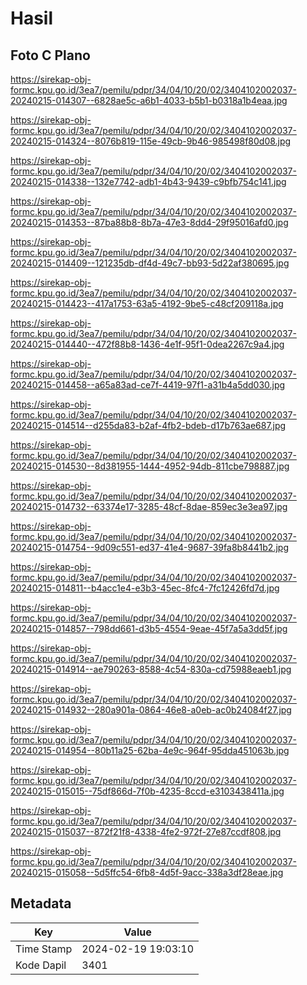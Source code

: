 # Hasil

## Foto C Plano

https://sirekap-obj-formc.kpu.go.id/3ea7/pemilu/pdpr/34/04/10/20/02/3404102002037-20240215-014307--6828ae5c-a6b1-4033-b5b1-b0318a1b4eaa.jpg

https://sirekap-obj-formc.kpu.go.id/3ea7/pemilu/pdpr/34/04/10/20/02/3404102002037-20240215-014324--8076b819-115e-49cb-9b46-985498f80d08.jpg

https://sirekap-obj-formc.kpu.go.id/3ea7/pemilu/pdpr/34/04/10/20/02/3404102002037-20240215-014338--132e7742-adb1-4b43-9439-c9bfb754c141.jpg

https://sirekap-obj-formc.kpu.go.id/3ea7/pemilu/pdpr/34/04/10/20/02/3404102002037-20240215-014353--87ba88b8-8b7a-47e3-8dd4-29f95016afd0.jpg

https://sirekap-obj-formc.kpu.go.id/3ea7/pemilu/pdpr/34/04/10/20/02/3404102002037-20240215-014409--121235db-df4d-49c7-bb93-5d22af380695.jpg

https://sirekap-obj-formc.kpu.go.id/3ea7/pemilu/pdpr/34/04/10/20/02/3404102002037-20240215-014423--417a1753-63a5-4192-9be5-c48cf209118a.jpg

https://sirekap-obj-formc.kpu.go.id/3ea7/pemilu/pdpr/34/04/10/20/02/3404102002037-20240215-014440--472f88b8-1436-4e1f-95f1-0dea2267c9a4.jpg

https://sirekap-obj-formc.kpu.go.id/3ea7/pemilu/pdpr/34/04/10/20/02/3404102002037-20240215-014458--a65a83ad-ce7f-4419-97f1-a31b4a5dd030.jpg

https://sirekap-obj-formc.kpu.go.id/3ea7/pemilu/pdpr/34/04/10/20/02/3404102002037-20240215-014514--d255da83-b2af-4fb2-bdeb-d17b763ae687.jpg

https://sirekap-obj-formc.kpu.go.id/3ea7/pemilu/pdpr/34/04/10/20/02/3404102002037-20240215-014530--8d381955-1444-4952-94db-811cbe798887.jpg

https://sirekap-obj-formc.kpu.go.id/3ea7/pemilu/pdpr/34/04/10/20/02/3404102002037-20240215-014732--63374e17-3285-48cf-8dae-859ec3e3ea97.jpg

https://sirekap-obj-formc.kpu.go.id/3ea7/pemilu/pdpr/34/04/10/20/02/3404102002037-20240215-014754--9d09c551-ed37-41e4-9687-39fa8b8441b2.jpg

https://sirekap-obj-formc.kpu.go.id/3ea7/pemilu/pdpr/34/04/10/20/02/3404102002037-20240215-014811--b4acc1e4-e3b3-45ec-8fc4-7fc12426fd7d.jpg

https://sirekap-obj-formc.kpu.go.id/3ea7/pemilu/pdpr/34/04/10/20/02/3404102002037-20240215-014857--798dd661-d3b5-4554-9eae-45f7a5a3dd5f.jpg

https://sirekap-obj-formc.kpu.go.id/3ea7/pemilu/pdpr/34/04/10/20/02/3404102002037-20240215-014914--ae790263-8588-4c54-830a-cd75988eaeb1.jpg

https://sirekap-obj-formc.kpu.go.id/3ea7/pemilu/pdpr/34/04/10/20/02/3404102002037-20240215-014932--280a901a-0864-46e8-a0eb-ac0b24084f27.jpg

https://sirekap-obj-formc.kpu.go.id/3ea7/pemilu/pdpr/34/04/10/20/02/3404102002037-20240215-014954--80b11a25-62ba-4e9c-964f-95dda451063b.jpg

https://sirekap-obj-formc.kpu.go.id/3ea7/pemilu/pdpr/34/04/10/20/02/3404102002037-20240215-015015--75df866d-7f0b-4235-8ccd-e3103438411a.jpg

https://sirekap-obj-formc.kpu.go.id/3ea7/pemilu/pdpr/34/04/10/20/02/3404102002037-20240215-015037--872f21f8-4338-4fe2-972f-27e87ccdf808.jpg

https://sirekap-obj-formc.kpu.go.id/3ea7/pemilu/pdpr/34/04/10/20/02/3404102002037-20240215-015058--5d5ffc54-6fb8-4d5f-9acc-338a3df28eae.jpg


## Metadata

| Key        | Value               |
| ---------- | ------------------- |
| Time Stamp | 2024-02-19 19:03:10 |
| Kode Dapil | 3401                |



